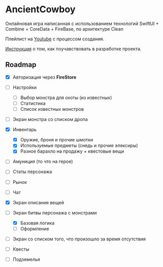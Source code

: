 # AncientCowboy
Онлайновая игра написанная с использованием технологий SwiftUI + Combine + CoreData + FireBase, по архитектуре Clean

Плейлист на [Youtube](https://www.youtube.com/watch?v=2aIgFxcRWTg&list=PLL3ab8WAPq6WouXrniDtkIMU-f_hdD02B) с процессом создания.

[Инструкция](https://github.com/riley-usagi/AncientCowboy/blob/master/CONTRIBUTING.md) о том, как поучавствовать в разработке проекта.

## Roadmap

- [x] Авторизация через **FireStore**
- [ ] Настройки
  - [ ] Выбор монстра для охоты (из известных)
  - [ ] Статистика
  - [ ] Список известных монстров

- [ ] Экран монстра со списком дропа

- [x] Инвентарь
  - [x] Оружие, броня и прочие шмотки
  - [x] Используемые предметы (снедь и прочие элексиры)
  - [x] Разное барахло на продажу + квестовые вещи

- [ ] Амуниция (то что на герое)

- [ ] Статы персонажа

- [ ] Рынок

- [ ] Чат

- [x] Экран описания вещей

- [ ] Экран битвы персонажа с монстрами
  - [x] Базовая логика
  - [ ] Оформление

- [ ] Экран со списком того, что произошло за время отсутствия

- [ ] Квесты

- [ ] Подземелья
